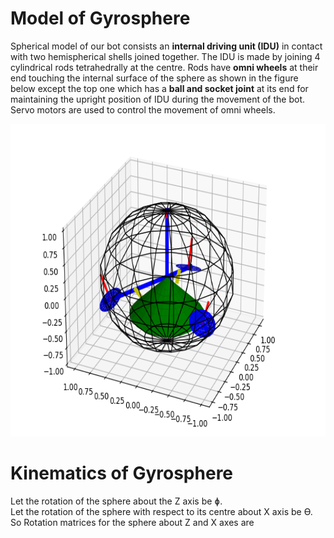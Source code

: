 # Model of Gyrosphere
Spherical model of our bot consists an **internal driving unit (IDU)** in contact with two hemispherical shells joined together.
The IDU is made by joining 4 cylindrical rods tetrahedrally at the centre. Rods have **omni wheels** at their end touching the internal surface of the sphere as shown in the figure below except the top one which has a **ball and socket joint** at its end for maintaining the upright position of IDU during the movement of the bot. 
Servo motors are used to control the movement of omni wheels.
<p align="center">
 <img  width="600" height="500" src="https://github.com/naval-selvan-1214/kinematics_equation/blob/main/media/gyro_matplotlib-model.png"><br>
</p>

# Kinematics of Gyrosphere
Let the rotation of the sphere about the Z axis be ɸ.<br>
Let the rotation of the sphere with respect to its centre about X axis be Ө.<br>
So Rotation matrices for the sphere about Z and X axes are 

